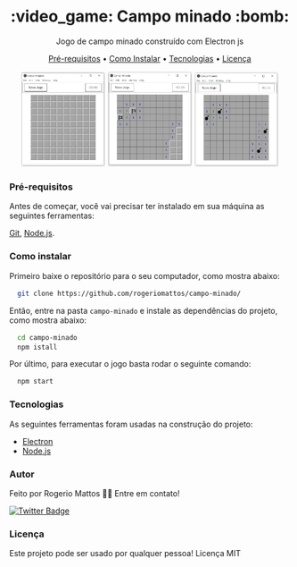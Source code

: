 <h1 align="center">:video_game: Campo minado :bomb:</h1>
<p align="center">Jogo de campo minado construído com Electron js</p>

<p align="center">
  <a href="#pré-requisitos">Pré-requisitos</a> • 
  <a href="#como-instalar">Como Instalar</a> •
  <a href="#tecnologias">Tecnologias</a> •
  <a href="#licença">Licença</a>
</p>

<p align="center">
  
  <img width="30%" src="./demos/1_tela_inicial.PNG" />

  <img  width="30%" src="./demos/2_tela_jogando.PNG" />
  
  <img  width="30%" src="./demos/3_tela_final.PNG" />
</p>

### Pré-requisitos
Antes de começar, você vai precisar ter instalado em sua máquina as seguintes ferramentas:

[Git](https://git-scm.com), [Node.js](https://nodejs.org/en/). 

### Como instalar
Primeiro baixe o repositório para o seu computador, como mostra abaixo:
```bash
  git clone https://github.com/rogeriomattos/campo-minado/
```

Então, entre na pasta ``campo-minado`` e instale as dependências do projeto, como mostra abaixo:
```bash
  cd campo-minado
  npm istall
```

Por último, para executar o jogo basta rodar o seguinte comando:
```bash
  npm start
```

### Tecnologias

As seguintes ferramentas foram usadas na construção do projeto:

- [Electron](https://www.electronjs.org/)
- [Node.js](https://nodejs.org/en/)


### Autor

Feito por Rogerio Mattos 👋🏽 Entre em contato!

[![Twitter Badge](https://img.shields.io/twitter/url?color=%231DA1F2&label=%40DevRogerio&style=social&url=https%3A%2F%2Ftwitter.com%2FDevRogerio)](https://twitter.com/DevRogerio) 



### Licença
Este projeto pode ser usado por qualquer pessoa! Licença MIT

